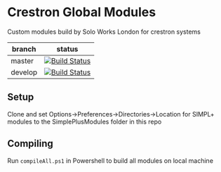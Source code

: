 # Crestron Global Modules

Custom modules build by Solo Works London for crestron systems

| branch | status |
|-------|----|
| master  | [![Build Status](https://dev.azure.com/soloworkslondon/Azure-Pipelines/_apis/build/status/soloworks.crestron-global-code?branchName=master)](https://dev.azure.com/soloworkslondon/Azure-Pipelines/_build/latest?definitionId=4&branchName=master) |
| develop | [![Build Status](https://dev.azure.com/soloworkslondon/Azure-Pipelines/_apis/build/status/soloworks.crestron-global-code?branchName=develop)](https://dev.azure.com/soloworkslondon/Azure-Pipelines/_build/latest?definitionId=4&branchName=develop) |


## Setup

Clone and set Options->Preferences->Directories->Location for SIMPL+ modules to the SimplePlusModules folder in this repo

## Compiling

Run `compileAll.ps1` in Powershell to build all modules on local machine
